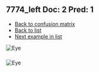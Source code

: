 ## 7774_left Doc: 2 Pred: 1
- [Back to confusion matrix](https://github.com/juliandewit/kaggle_retinopathy/blob/master/matrix.md)
- [Back to list](https://github.com/juliandewit/kaggle_retinopathy/blob/master/lists/21/list.md)
- [Next example in list](https://github.com/juliandewit/kaggle_retinopathy/blob/master/lists/21/78/7829_left.md)

![Eye](https://retinopaty.blob.core.windows.net/size1024/7774_left_2.jpeg)

### 

![Eye]()

